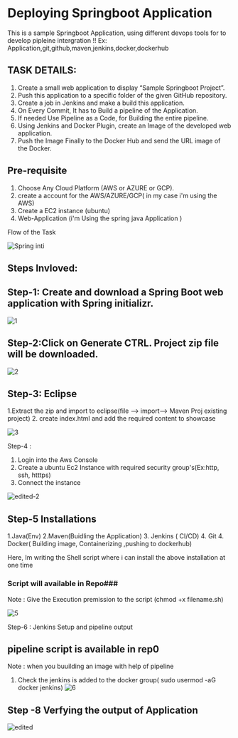 # Deploying Springboot Application
This is a sample Springboot Application, using different devops tools for to develop pipleine intergration !! Ex: Application,git,github,maven,jenkins,docker,dockerhub

## TASK DETAILS: 
1.	Create a small web application to display “Sample Springboot Project”.
2.	Push this application to a specific folder of the given GitHub repository.
3.	Create a job in Jenkins and make a build this application.
4.	On Every Commit, It has to Build a pipeline of the Application.
5.	If needed Use Pipeline as a Code, for Building the entire pipeline.
6.	Using Jenkins and Docker Plugin, create an Image of the developed web application.
7.	Push the Image Finally to the Docker Hub and send the URL image of the Docker.


## Pre-requisite ##
1. Choose Any Cloud Platform (AWS or AZURE or GCP).
2. create a account for the AWS/AZURE/GCP( in my case i'm using the AWS)
3. Create a EC2 instance (ubuntu)
4. Web-Application (i'm Using the spring java Application )

 Flow of the Task
 
![Spring inti](https://github.com/mohsuhel/Guvi-Geek-Assignment/assets/127845338/09929dfa-b15d-4ba4-a5dc-c2e23fef09e1)



## Steps Invloved:


## Step-1: Create and download a Spring Boot web application with Spring initializr.


![1](https://github.com/mohsuhel/Guvi-Geek-Assignment/assets/127845338/9921ffec-c16a-4291-ba2e-4ce1d8a94c65)


## Step-2:Click on Generate CTRL. Project zip file will be downloaded.

![2](https://github.com/mohsuhel/Guvi-Geek-Assignment/assets/127845338/facc7cf1-55f9-4f84-8633-7546d00c559e)



## Step-3: Eclipse
1.Extract the zip and import to eclipse(file —> import—-> Maven Proj existing project)
2. create index.html and add the required content to showcase

![3](https://github.com/mohsuhel/Guvi-Geek-Assignment/assets/127845338/a57cf290-1e95-4507-8339-ee52b163558f)

Step-4 :
 1. Login into the Aws Console
 2. Create a ubuntu Ec2 Instance with required security group's(Ex:http, ssh, htttps)
 3. Connect the instance

![edited-2](https://github.com/mohsuhel/Spring-boot-Project/assets/127845338/c2562bdf-4eb9-46c7-8fa6-8f0c27cc0db5)



## Step-5 Installations 
1.Java(Env)
2.Maven(Buidling the Application)
3. Jenkins ( CI/CD)
4. Git
4. Docker( Building image, Containerizing ,pushing to dockerhub)

Here, Im writing the Shell script where i can install the above installation at one time
### Script will available in Repo### 
Note : Give the Execution premission to the script (chmod +x filename.sh)

![5](https://github.com/mohsuhel/Guvi-Geek-Assignment/assets/127845338/67c09705-f120-465a-991d-9db0bce485d7)



Step-6 : Jenkins Setup  and pipeline output
## pipeline script is available in rep0
Note : when you buuilding an image with help of pipeline 
1. Check the jenkins is added to the docker group( sudo usermod -aG docker jenkins)
![6](https://github.com/mohsuhel/Guvi-Geek-Assignment/assets/127845338/ccc81bd3-81b1-4700-b42a-9f6e465a7dfa)




## Step -8 Verfying the output of Application

![edited](https://github.com/mohsuhel/Spring-boot-Project/assets/127845338/df7b22aa-a742-4382-b58c-115d236a6953)






